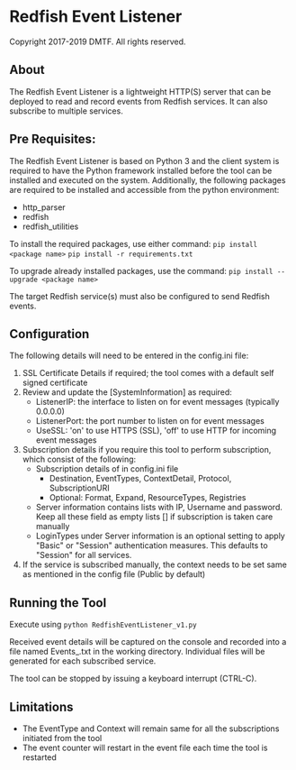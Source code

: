 # Redfish Event Listener

Copyright 2017-2019 DMTF. All rights reserved.

## About

The Redfish Event Listener is a lightweight HTTP(S) server that can be deployed to read and record events from Redfish services.  It can also subscribe to multiple services.

## Pre Requisites:

The Redfish Event Listener is based on Python 3 and the client system is required to have the Python framework installed before the tool can be installed and executed on the system.  Additionally, the following packages are required to be installed and accessible from the python environment:
* http_parser
* redfish
* redfish_utilities

To install the required packages, use either command:
`pip install <package name>`
`pip install -r requirements.txt`

To upgrade already installed packages, use the command:
`pip install --upgrade <package name>`

The target Redfish service(s) must also be configured to send Redfish events.

## Configuration

The following details will need to be entered in the config.ini file:

1. SSL Certificate Details if required; the tool comes with a default self signed certificate
2. Review and update the [SystemInformation] as required:
    * ListenerIP: the interface to listen on for event messages (typically 0.0.0.0)
    * ListenerPort: the port number to listen on for event messages
    * UseSSL: 'on' to use HTTPS (SSL), 'off' to use HTTP for incoming event messages
3. Subscription details if you require this tool to perform subscription, which consist of the following:
    * Subscription details of in config.ini file
        * Destination, EventTypes, ContextDetail, Protocol, SubscriptionURI
        * Optional: Format, Expand, ResourceTypes, Registries
    * Server information contains lists with IP, Username and password. Keep all these field as empty lists [] if subscription is taken care manually
    * LoginTypes under Server information is an optional setting to apply "Basic" or "Session" authentication measures.  This defaults to "Session" for all services.
4. If the service is subscribed manually, the context needs to be set same as mentioned in the config file (Public by default)

## Running the Tool

Execute using `python RedfishEventListener_v1.py`

Received event details will be captured on the console and recorded into a file named Events_<Service IP>.txt in the working directory.  Individual files will be generated for each subscribed service.

The tool can be stopped by issuing a keyboard interrupt (CTRL-C).

## Limitations

* The EventType and Context will remain same for all the subscriptions initiated from the tool
* The event counter will restart in the event file each time the tool is restarted
